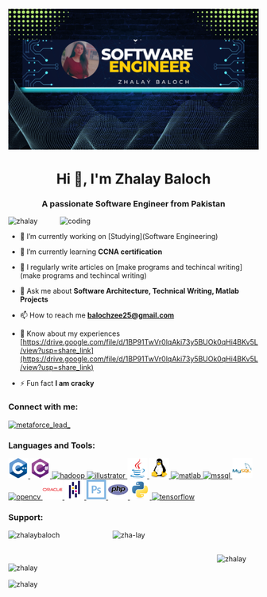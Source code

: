 ![logo](https://github.com/ZhalayB/ZhalayB/blob/main/zhalay%20background.png)
<h1 align="center">Hi 👋, I'm Zhalay Baloch</h1>
<h3 align="center">A passionate Software Engineer from Pakistan</h3>

<img align="right" alt="coding" width="400" src="https://media4.giphy.com/media/u2pmTWUi0MXjyrMaVj/200w.gif?cid=6c09b952ozzrg9j3jbbriye1yj2rm2s1qz0usyfiuj04f89d&rid=200w.gif&ct=g">
<p align="left"> <img src="https://komarev.com/ghpvc/?username=zhalay&label=Profile%20views&color=0e75b6&style=flat" alt="zhalay" /> </p>

- 🔭 I’m currently working on [Studying](Software Engineering)

- 🌱 I’m currently learning **CCNA certification**

- 📝 I regularly write articles on [make programs and techincal writing](make programs and techincal writing)

- 💬 Ask me about **Software Architecture, Technical Writing, Matlab Projects**

- 📫 How to reach me **balochzee25@gmail.com**

- 📄 Know about my experiences [https://drive.google.com/file/d/1BP91TwVr0lqAki73y5BUOk0qHi4BKv5L/view?usp=share_link](https://drive.google.com/file/d/1BP91TwVr0lqAki73y5BUOk0qHi4BKv5L/view?usp=share_link)

- ⚡ Fun fact **I am cracky**

<h3 align="left">Connect with me:</h3>
<p align="left">
<a href="https://instagram.com/metaforce_lead_" target="blank"><img align="center" src="https://raw.githubusercontent.com/rahuldkjain/github-profile-readme-generator/master/src/images/icons/Social/instagram.svg" alt="metaforce_lead_" height="30" width="40" /></a>
</p>

<h3 align="left">Languages and Tools:</h3>
<p align="left"> <a href="https://www.w3schools.com/cpp/" target="_blank" rel="noreferrer"> <img src="https://raw.githubusercontent.com/devicons/devicon/master/icons/cplusplus/cplusplus-original.svg" alt="cplusplus" width="40" height="40"/> </a> <a href="https://www.w3schools.com/cs/" target="_blank" rel="noreferrer"> <img src="https://raw.githubusercontent.com/devicons/devicon/master/icons/csharp/csharp-original.svg" alt="csharp" width="40" height="40"/> </a> <a href="https://hadoop.apache.org/" target="_blank" rel="noreferrer"> <img src="https://www.vectorlogo.zone/logos/apache_hadoop/apache_hadoop-icon.svg" alt="hadoop" width="40" height="40"/> </a> <a href="https://www.adobe.com/in/products/illustrator.html" target="_blank" rel="noreferrer"> <img src="https://www.vectorlogo.zone/logos/adobe_illustrator/adobe_illustrator-icon.svg" alt="illustrator" width="40" height="40"/> </a> <a href="https://www.java.com" target="_blank" rel="noreferrer"> <img src="https://raw.githubusercontent.com/devicons/devicon/master/icons/java/java-original.svg" alt="java" width="40" height="40"/> </a> <a href="https://www.linux.org/" target="_blank" rel="noreferrer"> <img src="https://raw.githubusercontent.com/devicons/devicon/master/icons/linux/linux-original.svg" alt="linux" width="40" height="40"/> </a> <a href="https://www.mathworks.com/" target="_blank" rel="noreferrer"> <img src="https://upload.wikimedia.org/wikipedia/commons/2/21/Matlab_Logo.png" alt="matlab" width="40" height="40"/> </a> <a href="https://www.microsoft.com/en-us/sql-server" target="_blank" rel="noreferrer"> <img src="https://www.svgrepo.com/show/303229/microsoft-sql-server-logo.svg" alt="mssql" width="40" height="40"/> </a> <a href="https://www.mysql.com/" target="_blank" rel="noreferrer"> <img src="https://raw.githubusercontent.com/devicons/devicon/master/icons/mysql/mysql-original-wordmark.svg" alt="mysql" width="40" height="40"/> </a> <a href="https://opencv.org/" target="_blank" rel="noreferrer"> <img src="https://www.vectorlogo.zone/logos/opencv/opencv-icon.svg" alt="opencv" width="40" height="40"/> </a> <a href="https://www.oracle.com/" target="_blank" rel="noreferrer"> <img src="https://raw.githubusercontent.com/devicons/devicon/master/icons/oracle/oracle-original.svg" alt="oracle" width="40" height="40"/> </a> <a href="https://pandas.pydata.org/" target="_blank" rel="noreferrer"> <img src="https://raw.githubusercontent.com/devicons/devicon/2ae2a900d2f041da66e950e4d48052658d850630/icons/pandas/pandas-original.svg" alt="pandas" width="40" height="40"/> </a> <a href="https://www.photoshop.com/en" target="_blank" rel="noreferrer"> <img src="https://raw.githubusercontent.com/devicons/devicon/master/icons/photoshop/photoshop-line.svg" alt="photoshop" width="40" height="40"/> </a> <a href="https://www.php.net" target="_blank" rel="noreferrer"> <img src="https://raw.githubusercontent.com/devicons/devicon/master/icons/php/php-original.svg" alt="php" width="40" height="40"/> </a> <a href="https://www.python.org" target="_blank" rel="noreferrer"> <img src="https://raw.githubusercontent.com/devicons/devicon/master/icons/python/python-original.svg" alt="python" width="40" height="40"/> </a> <a href="https://www.tensorflow.org" target="_blank" rel="noreferrer"> <img src="https://www.vectorlogo.zone/logos/tensorflow/tensorflow-icon.svg" alt="tensorflow" width="40" height="40"/> </a> </p>

<h3 align="left">Support:</h3>
<p><a href="https://www.buymeacoffee.com/zhalaybaloch"> <img align="left" src="https://cdn.buymeacoffee.com/buttons/v2/default-yellow.png" height="50" width="210" alt="zhalaybaloch" /></a><a href="https://ko-fi.com/zha-lay"> <img align="left" src="https://cdn.ko-fi.com/cdn/kofi3.png?v=3" height="50" width="210" alt="zha-lay" /></a></p><br><br>

<p><img align="left" src="https://github-readme-stats.vercel.app/api/top-langs?username=zhalay&show_icons=true&locale=en&layout=compact" alt="zhalay" /></p>

<p>&nbsp;<img align="center" src="https://github-readme-stats.vercel.app/api?username=zhalay&show_icons=true&locale=en" alt="zhalay" /></p>

<p><img align="center" src="https://github-readme-streak-stats.herokuapp.com/?user=zhalay&" alt="zhalay" /></p>
